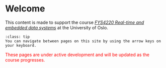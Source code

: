 # Welcome 
<!--Real-time and embedded data systems
-->

This content is made to support the course [*FYS4220 Real-time and embedded data systems*](https://www.uio.no/studier/emner/matnat/fys/FYS4220/index-eng.html) at the University of Oslo.
<!--
```{figure} ./images/fys4220_logo.png
```
-->
```{admonition} Tip!
:class: tip
You can navigate between pages on this site by using the arrow keys on your keyboard.
```

<font color='red'>These pages are under active development and will be updated as the course progresses.</font>
   

